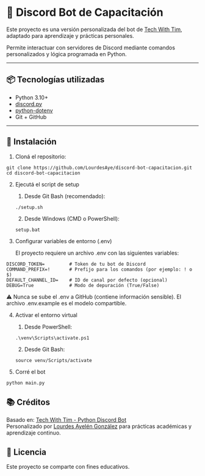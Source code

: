# 🤖 Discord Bot de Capacitación  

Este proyecto es una versión personalizada del bot de [Tech With Tim](https://github.com/techwithtim/Python-Discord-Bot), adaptado para aprendizaje y prácticas personales.  

Permite interactuar con servidores de Discord mediante comandos personalizados y lógica programada en Python.  

---

## 📦 Tecnologías utilizadas  

- Python 3.10+  
- [discord.py](https://pypi.org/project/discord.py/)  
- [python-dotenv](https://pypi.org/project/python-dotenv/)  
- Git + GitHub  

---

## 🚀 Instalación  

1. Cloná el repositorio:  

```
git clone https://github.com/LourdesAye/discord-bot-capacitacion.git   
cd discord-bot-capacitacion  
```  
  
2. Ejecutá el script de setup 

    1.  Desde Git Bash (recomendado): 
    ```
    ./setup.sh
    ```   
    2.  Desde Windows (CMD o PowerShell):    
    ```
    setup.bat
    ```  

3. Configurar variables de entorno (.env)    

    El proyecto requiere un archivo .env con las siguientes variables:

```  
DISCORD_TOKEN=         # Token de tu bot de Discord
COMMAND_PREFIX=!       # Prefijo para los comandos (por ejemplo: ! o $)
DEFAULT_CHANNEL_ID=    # ID de canal por defecto (opcional)
DEBUG=True             # Modo de depuración (True/False)
```    

⚠️ Nunca se sube el .env a GitHub (contiene información sensible). El archivo .env.example es el modelo compartible.  


4. Activar el entorno virtual  
    1. Desde PowerShell:     

    ```
    .\venv\Scripts\activate.ps1     
    ```  

    2. Desde Git Bash:      
    ```  
    source venv/Scripts/activate  
    ```  

5. Corré el bot    
```  
python main.py     
```  
  
## 📚 Créditos
Basado en: [Tech With Tim - Python Discord Bot](https://github.com/techwithtim/Python-Discord-Bot)   
Personalizado por [Lourdes Ayelén González](https://github.com/LourdesAye) para prácticas académicas y aprendizaje continuo.  
  
## 📝 Licencia  
Este proyecto se comparte con fines educativos.  
